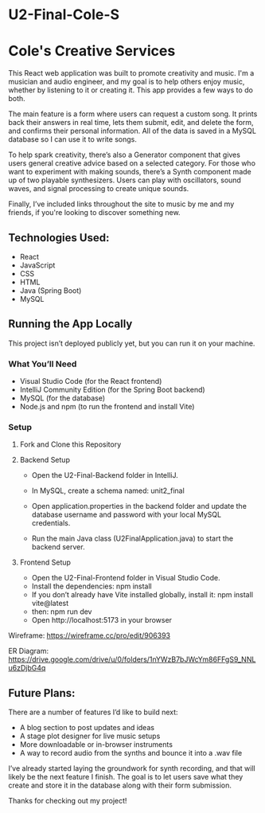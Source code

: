# U2-Final-Cole-S

# Cole's Creative Services
This React web application was built to promote creativity and music. I'm a musician and audio engineer, and my goal is to help others enjoy music, whether by listening to it or creating it. This app provides a few ways to do both.

The main feature is a form where users can request a custom song. It prints back their answers in real time, lets them submit, edit, and delete the form, and confirms their personal information. All of the data is saved in a MySQL database so I can use it to write songs.

To help spark creativity, there’s also a Generator component that gives users general creative advice based on a selected category. For those who want to experiment with making sounds, there’s a Synth component made up of two playable synthesizers. Users can play with oscillators, sound waves, and signal processing to create unique sounds.

Finally, I’ve included links throughout the site to music by me and my friends, if you're looking to discover something new.



## Technologies Used:
- React
- JavaScript
- CSS
- HTML
- Java (Spring Boot)
- MySQL



## Running the App Locally
This project isn’t deployed publicly yet, but you can run it on your machine.

### What You’ll Need

- Visual Studio Code (for the React frontend)
- IntelliJ Community Edition (for the Spring Boot backend)
- MySQL (for the database)
- Node.js and npm (to run the frontend and install Vite)

### Setup
1. Fork and Clone this Repository 
2. Backend Setup
   - Open the U2-Final-Backend folder in IntelliJ.
   - In MySQL, create a schema named: unit2_final

   - Open application.properties in the backend folder and update the database username and password with your local MySQL credentials.
   - Run the main Java class (U2FinalApplication.java) to start the backend server.
   
4. Frontend Setup
   - Open the U2-Final-Frontend folder in Visual Studio Code.
   - Install the dependencies: npm install
   - If you don’t already have Vite installed globally, install it: npm install vite@latest
   - then: npm run dev
   - Open http://localhost:5173 in your browser



Wireframe: https://wireframe.cc/pro/edit/906393

ER Diagram: https://drive.google.com/drive/u/0/folders/1nYWzB7bJWcYm86FFgS9_NNLu6zDjbG4q



## Future Plans:
There are a number of features I’d like to build next:

- A blog section to post updates and ideas
- A stage plot designer for live music setups
- More downloadable or in-browser instruments
- A way to record audio from the synths and bounce it into a .wav file

I’ve already started laying the groundwork for synth recording, and that will likely be the next feature I finish. The goal is to let users save what they create and store it in the database along with their form submission.


Thanks for checking out my project! 
